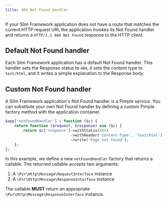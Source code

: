 ```yaml
---
title: 404 Not Found Handler
---
```


If your Slim Framework application does not have a route that matches the current HTTP request URI, the application invokes its Not Found handler and returns a `HTTP/1.1 404 Not Found` response to the HTTP client.

## Default Not Found handler

Each Slim Framework application has a default Not Found handler. This handler sets the Response status to `404`, it sets the content type to `text/html`, and it writes a simple explanation to the Response body.

## Custom Not Found handler

A Slim Framework application's Not Found handler is a Pimple service. You can substitute your own Not Found handler by defining a custom Pimple factory method with the application container.

```php
$app['notFoundHandler'] = function ($c) {
    return function ($request, $response) use ($c) {
        return $c['response']->withStatus(404)
                             ->withHeader('Content-Type', 'text/html')
                             ->write('Page not found');
    };
};
```

In this example, we define a new `notFoundHandler` factory that returns a callable. The returned callable accepts two arguments:

1. A `\Psr\Http\Message\RequestInterface` instance
2. A `\Psr\Http\Message\ResponseInterface` instance

The callable **MUST** return an appropriate `\Psr\Http\Message\ResponseInterface` instance.
